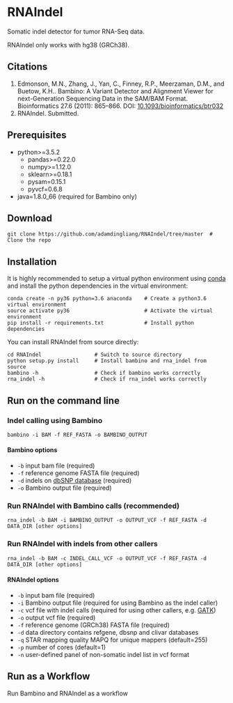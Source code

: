 # RNAIndel
Somatic indel detector for tumor RNA-Seq data.

RNAIndel only works with hg38 (GRCh38).

## Citations
1. Edmonson, M.N., Zhang, J., Yan, C., Finney, R.P., Meerzaman, D.M., and Buetow, K.H.. Bambino: A Variant Detector and Alignment Viewer for next-Generation Sequencing Data in 
the SAM/BAM Format. Bioinformatics 27.6 (2011): 865–866. 
DOI: [10.1093/bioinformatics/btr032](https://www.ncbi.nlm.nih.gov/pmc/articles/PMC3051333/)
2. RNAIndel. Submitted.

## Prerequisites
* python>=3.5.2
    * pandas>=0.22.0
    * numpy>=1.12.0
    * sklearn>=0.18.1
    * pysam=0.15.1
    * pyvcf=0.6.8
* java=1.8.0_66 (required for Bambino only)

## Download
```
git clone https://github.com/adamdingliang/RNAIndel/tree/master  # Clone the repo
```

## Installation
It is highly recommended to setup a virtual python environment using [conda](https://conda.io/docs/) and install 
the python dependencies in the virtual environment:
```
conda create -n py36 python=3.6 anaconda    # Create a python3.6 virtual environment
source activate py36                        # Activate the virtual environment
pip install -r requirements.txt             # Install python dependencies
```

You can install RNAIndel from source directly:
```
cd RNAIndel                 # Switch to source directory
python setup.py install     # Install bambino and rna_indel from source
bambino -h                  # Check if bambino works correctly
rna_indel -h                # Check if rna_indel works correctly
```

## Run on the command line
### Indel calling using Bambino
```
bambino -i BAM -f REF_FASTA -o BAMBINO_OUTPUT
```
#### Bambino options
* ```-b``` input bam file (required)
* ```-f``` reference genome FASTA file (required)
* ```-d``` indels on [dbSNP database](https://www.ncbi.nlm.nih.gov/snp) (required)
* ```-o``` Bambino output file (required)

### Run RNAIndel with Bambino calls (recommended)
```
rna_indel -b BAM -i BAMBINO_OUTPUT -o OUTPUT_VCF -f REF_FASTA -d DATA_DIR [other options]
```
### Run RNAIndel with indels from other callers
```
rna_indel -b BAM -c INDEL_CALL_VCF -o OUTPUT_VCF -f REF_FASTA -d DATA_DIR [other options]
```
#### RNAIndel options
* ```-b``` input bam file (required)
* ```-i``` Bambino output file (required for using Bambino as the indel caller)
* ```-c``` vcf file with indel calls (required for using other callers, e.g. [GATK](https://software.broadinstitute.org/gatk/))
* ```-o``` output vcf file (required)
* ```-f``` reference genome (GRCh38) FASTA file (required)
* ```-d``` data directory contains refgene, dbsnp and clivar databases
* ```-q``` STAR mapping quality MAPQ for unique mappers (default=255)
* ```-p``` number of cores (default=1)
* ```-n``` user-defined panel of non-somatic indel list in vcf format
<!--
* ```-r``` [refgene](https://www.ncbi.nlm.nih.gov/refseq/) coding exon database
* ```-d``` indels on [dbSNP database](https://www.ncbi.nlm.nih.gov/snp) in vcf format
* ```-l``` [ClinVar database](https://www.ncbi.nlm.nih.gov/clinvar/)
* ```-m``` directory with trained random forest models -->

## Run as a Workflow
Run Bambino and RNAIndel as a workflow

